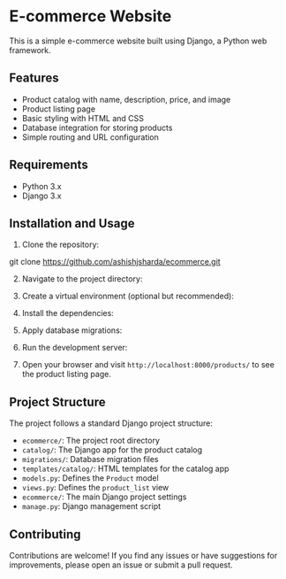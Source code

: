 # E-commerce Website

This is a simple e-commerce website built using Django, a Python web framework.

## Features

- Product catalog with name, description, price, and image
- Product listing page
- Basic styling with HTML and CSS
- Database integration for storing products
- Simple routing and URL configuration

## Requirements

- Python 3.x
- Django 3.x

## Installation and Usage

1. Clone the repository:

git clone https://github.com/ashishjsharda/ecommerce.git


2. Navigate to the project directory:


3. Create a virtual environment (optional but recommended):


4. Install the dependencies:


5. Apply database migrations:


6. Run the development server:


7. Open your browser and visit `http://localhost:8000/products/` to see the product listing page.

## Project Structure

The project follows a standard Django project structure:

- `ecommerce/`: The project root directory
- `catalog/`: The Django app for the product catalog
 - `migrations/`: Database migration files
 - `templates/catalog/`: HTML templates for the catalog app
 - `models.py`: Defines the `Product` model
 - `views.py`: Defines the `product_list` view
- `ecommerce/`: The main Django project settings
- `manage.py`: Django management script

## Contributing

Contributions are welcome! If you find any issues or have suggestions for improvements, please open an issue or submit a pull request.


